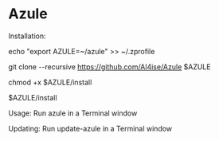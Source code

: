 # Azule

Installation:

echo "export AZULE=~/azule" >> ~/.zprofile

git clone --recursive https://github.com/Al4ise/Azule $AZULE

chmod +x $AZULE/install

$AZULE/install

Usage:
Run azule in a Terminal window

Updating:
Run update-azule in a Terminal window
